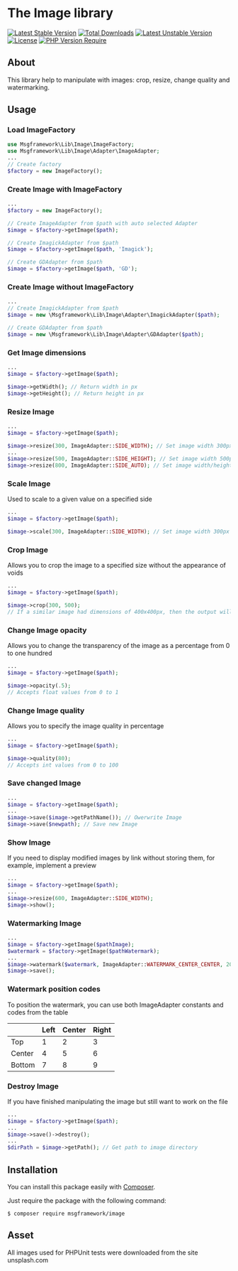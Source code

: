 # The Image library

[![Latest Stable Version](http://poser.pugx.org/msgframework/image/v)](https://packagist.org/packages/msgframework/image) [![Total Downloads](http://poser.pugx.org/msgframework/image/downloads)](https://packagist.org/packages/msgframework/image) [![Latest Unstable Version](http://poser.pugx.org/msgframework/image/v/unstable)](https://packagist.org/packages/msgframework/image) [![License](http://poser.pugx.org/msgframework/image/license)](https://packagist.org/packages/msgframework/image) [![PHP Version Require](http://poser.pugx.org/msgframework/image/require/php)](https://packagist.org/packages/msgframework/image)

## About
This library help to manipulate with images: crop, resize, change quality and watermarking.

## Usage

### Load ImageFactory

``` php
use Msgframework\Lib\Image\ImageFactory;
use Msgframework\Lib\Image\Adapter\ImageAdapter;
...
// Create factory
$factory = new ImageFactory();
```

### Create Image with ImageFactory
``` php
...
$factory = new ImageFactory();

// Create ImageAdapter from $path with auto selected Adapter
$image = $factory->getImage($path);

// Create ImagickAdapter from $path
$image = $factory->getImage($path, 'Imagick');

// Create GDAdapter from $path
$image = $factory->getImage($path, 'GD');
```

### Create Image without ImageFactory

``` php
...
// Create ImagickAdapter from $path
$image = new \Msgframework\Lib\Image\Adapter\ImagickAdapter($path);

// Create GDAdapter from $path
$image = new \Msgframework\Lib\Image\Adapter\GDAdapter($path);
```

### Get Image dimensions

``` php
...
$image = $factory->getImage($path);

$image->getWidth(); // Return width in px
$image->getHeight(); // Return height in px
```

### Resize Image

``` php
...
$image = $factory->getImage($path);

$image->resize(300, ImageAdapter::SIDE_WIDTH); // Set image width 300px
...
$image->resize(500, ImageAdapter::SIDE_HEIGHT); // Set image width 500px
$image->resize(800, ImageAdapter::SIDE_AUTO); // Set image width/height 800px by longest side
```

### Scale Image
Used to scale to a given value on a specified side

``` php
...
$image = $factory->getImage($path);

$image->scale(300, ImageAdapter::SIDE_WIDTH); // Set image width 300px and scaled height
```

### Crop Image
Allows you to crop the image to a specified size without the appearance of voids

``` php
...
$image = $factory->getImage($path);

$image->crop(300, 500);
// If a similar image had dimensions of 400x400px, then the output will be an image of 300x400px
```

### Change Image opacity
Allows you to change the transparency of the image as a percentage from 0 to one hundred

``` php
...
$image = $factory->getImage($path);

$image->opacity(.5);
// Accepts float values from 0 to 1
```

### Change Image quality
Allows you to specify the image quality in percentage

``` php
...
$image = $factory->getImage($path);

$image->quality(80);
// Accepts int values from 0 to 100
```

### Save changed Image

``` php
...
$image = $factory->getImage($path);
...
$image->save($image->getPathName()); // Owerwrite Image
$image->save($newpath); // Save new Image
```

### Show Image
If you need to display modified images by link without storing them, for example, implement a preview
``` php
...
$image = $factory->getImage($path);
...
$image->resize(600, ImageAdapter::SIDE_WIDTH);
$image->show();
```

### Watermarking Image

``` php
...
$image = $factory->getImage($pathImage);
$watermark = $factory->getImage($pathWatermark);
...
$image->watermark($watermark, ImageAdapter::WATERMARK_CENTER_CENTER, 20, 70, 70);
$image->save();
```

### Watermark position codes
To position the watermark, you can use both ImageAdapter constants and codes from the table

|        | Left | Center | Right |
|--------|------|--------|-------|
| Top    | 1    | 2      | 3     |
| Center | 4    | 5      | 6     |
| Bottom | 7    | 8      | 9     |

### Destroy Image
If you have finished manipulating the image but still want to work on the file

``` php
...
$image = $factory->getImage($path);
...
$image->save()->destroy();
...
$dirPath = $image->getPath(); // Get path to image directory 
```

## Installation

You can install this package easily with [Composer](https://getcomposer.org/).

Just require the package with the following command:

    $ composer require msgframework/image

## Asset

All images used for PHPUnit tests were downloaded from the site unsplash.com